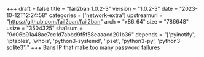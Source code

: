 +++
draft = false
title = "fail2ban 1.0.2-3"
version = "1.0.2-3"
date = "2023-10-12T12:24:58"
categories = ['network-extra']
upstreamurl = "https://github.com/fail2ban/fail2ban"
arch = "x86_64"
size = "786648"
usize = "3504325"
sha1sum = "9d06b91a48ae7cc1d7abbd9f5f58eaaacd201b36"
depends = "['pyinotify', 'iptables', 'whois', 'python3-systemd', 'ipset', 'python3-py', 'python3-sqlite3']"
+++
Bans IP that make too many password failures